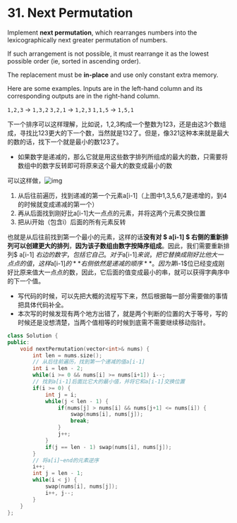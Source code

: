 # 31. Next Permutation



Implement **next permutation**, which rearranges numbers into the lexicographically next greater permutation of numbers.

If such arrangement is not possible, it must rearrange it as the lowest possible order (ie, sorted in ascending order).

The replacement must be **in-place** and use only constant extra memory.

Here are some examples. Inputs are in the left-hand column and its corresponding outputs are in the right-hand column.

`1,2,3` → `1,3,2`
`3,2,1` → `1,2,3`
`1,1,5` → `1,5,1`

下一个排序可以这样理解，比如说，1,2,3构成一个整数为123，还是由这3个数组成，寻找比123更大的下一个数，当然就是132了。但是，像321这种本来就是最大的数的话，找下一个就是最小的数123了。

- 如果数字是递减的，那么它就是用这些数字排列所组成的最大的数，只需要将数组中的数字反转即可将原来这个最大的数变成最小的数

可以这样做，![img](https://pic.leetcode-cn.com/1df4ae7eb275ba4ab944521f99c84d782d17df804d5c15e249881bafcf106173-file_1555696082944)

1. 从后往前遍历，找到递减的第一个元素a[i-1]（上图中1,3,5,6,7是递增的，到4的时候就变成递减的第一个）
2. 再从后面找到刚好比a[i-1]大一点点的元素，并将这两个元素交换位置
3. 把从i开始（包含i）后面的所有元素反转

也就是从后往前找到第一个最小的元素，这样的话**没有对 $ a[i-1] $ 右侧的重新排列可以创建更大的排列**，**因为该子数组由数字按降序组成**。因此，我们需要重新排列$ a[i-1] $右边的数字，包括它自己。对于$a[i-1]$来说，把它替换成刚好比他大一点点的值，这样$a[i-1]$的**右侧依然是递减的顺序**。因为第$i-1$位已经变成刚好比原来值大一点点的数，因此，它后面的值变成最小的串，就可以获得字典序中的下一个值。



- 写代码的时候，可以先把大概的流程写下来，然后根据每一部分需要做的事情把具体代码补全。
- 本次写的时候发现有两个地方出错了，就是两个判断的位置的大于等号，写的时候还是没想清楚，当两个值相等的时候到底需不需要继续移动指针。

```c++
class Solution {
public:
    void nextPermutation(vector<int>& nums) {
        int len = nums.size();
        // 从后往前遍历，找到第一个递减的值a[i-1]
        int i = len - 2;
        while(i >= 0 && nums[i] >= nums[i+1]) i--;
        // 找到a[i-1]后面比它大的最小值，并将它和a[i-1]交换位置
        if(i >= 0) {
            int j = i;
            while(j < len - 1) {
                if(nums[j] > nums[i] && nums[j+1] <= nums[i]) {
                    swap(nums[i], nums[j]);
                    break;
                }
                j++;
            }
            if(j == len - 1) swap(nums[i], nums[j]);
        }
        // 将a[i]~end的元素逆序
        i++;
        int j = len - 1;
        while(i < j) {
            swap(nums[i], nums[j]);
            i++, j--;
        }
    }
};
```

